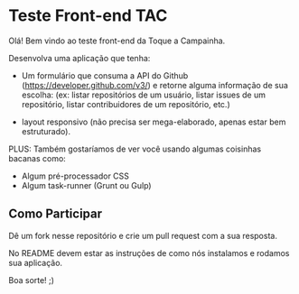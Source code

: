 # Teste Front-end TAC

Olá! Bem vindo ao teste front-end da Toque a Campainha.

Desenvolva uma aplicação que tenha:

- Um formulário que consuma a API do Github (https://developer.github.com/v3/) e retorne alguma informação de sua escolha: (ex: listar repositórios de um usuário, listar issues de um repositório, listar contribuidores de um repositório, etc.)

- layout responsivo (não precisa ser mega-elaborado, apenas estar bem estruturado).

PLUS: Também gostaríamos de ver você usando algumas coisinhas bacanas como:

- Algum pré-processador CSS
- Algum task-runner (Grunt ou Gulp)

## Como Participar

Dê um fork nesse repositório e crie um pull request com a sua resposta.

No README devem estar as instruções de como nós instalamos e rodamos sua aplicação.

Boa sorte! ;)
